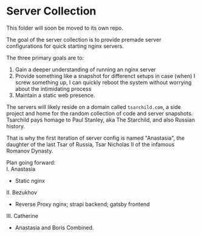 # Server Collection

This folder will soon be moved to its own repo.

The goal of the server collection is to provide premade server configurations for quick starting nginx servers.

The three primary goals are to:
1. Gain a deeper understanding of running an nginx server
2. Provide something like a snapshot for differenct setups in case (when) I screw something up, I can quickly reboot the system without worrying about the intimidating process
3. Maintain a static web presence. 

The servers will likely reside on a domain called `tsarchild.com`, a side project and home for the random collection of code and server snapshots.
Tsarchild pays homage to Paul Stanley, aka The Starchild, and also Russian history. 

That is why the first iteration of server config is named "Anastasia", the daughter of the last Tsar of Russia, Tsar Nicholas II of the infamous Romanov Dynasty. 

Plan going forward:  
I. Anastasia  
  - Static nginx  
  
II. Bezukhov  
  - Reverse Proxy nginx; strapi backend; gatsby frontend
  
III. Catherine  
  - Anastasia and Boris Combined.
